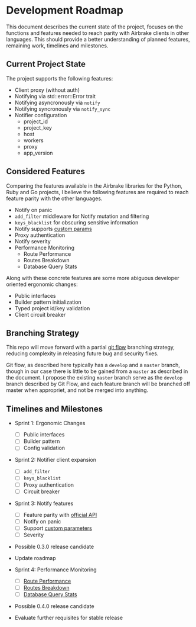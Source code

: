 # Development Roadmap

This document describes the current state of the project, focuses on the functions and features needed to reach parity with Airbrake clients in other languages. This should provide a better understanding of planned features, remaining work, timelines and milestones.

## Current Project State

The project supports the following features:

- Client proxy (without auth)
- Notifying via std::error::Error trait
- Notifying asyncronously via `notify`
- Notifying syncronously via `notify_sync`
- Notifier configuration
  - project_id
  - project_key
  - host
  - workers
  - proxy
  - app_version

## Considered Features

Comparing the features available in the Airbrake libraries for the Python, Ruby and Go projects, I believe the following features are required to reach feature parity with the other languages.

- Notify on panic
- `add_filter` middleware for Notify mutation and filtering
- `keys_blacklist` for obscuring sensitive information
- Notify supports [custom params](https://github.com/airbrake/pybrake#adding-custom-params)
- Proxy authentication
- Notify severity
- Performance Monitoring
  - Route Performance
  - Routes Breakdown
  - Database Query Stats

Along with these concrete features are some more abiguous developer oriented ergonomic changes:

- Public interfaces
- Builder pattern initialization
- Typed project id/key validation
- Client circuit breaker

## Branching Strategy

This repo will move forward with a partial [git flow](https://nvie.com/posts/a-successful-git-branching-model/#the-main-branches) branching strategy, reducing complexity in releasing future bug and security fixes.

Git flow, as described here typically has a `develop` and a `master` branch, though in our case there is little to be gained from a `master` as described in the document. I propose the existing `master` branch serve as the `develop` branch described by Git Flow, and each feature branch will be branched off master when appropriet, and not be merged into anything.

## Timelines and Milestones

- Sprint 1: Ergonomic Changes
  - [ ] Public interfaces
  - [ ] Builder pattern
  - [ ] Config validation

- Sprint 2: Notifier client expansion
  - [ ] `add_filter`
  - [ ] `keys_blacklist`
  - [ ] Proxy authentication
  - [ ] Circuit breaker

- Sprint 3: Notify features
  - [ ] Feature parity with [official API](https://airbrake.io/docs/api/#create-notice-v3)
  - [ ] Notify on panic
  - [ ] Support [custom parameters](https://github.com/airbrake/pybrake#adding-custom-params)
  - [ ] Severity

- Possible 0.3.0 release candidate

- Update roadmap

- Sprint 4: Performance Monitoring
  - [ ] [Route Performance](https://airbrake.io/docs/api/#route-performance-endpoint)
  - [ ] [Routes Breakdown](https://airbrake.io/docs/api/#routes-breakdown-endpoint)
  - [ ] [Database Query Stats](https://airbrake.io/docs/api/#database-query-stats)

- Possible 0.4.0 release candidate

- Evaluate further requisites for stable release
